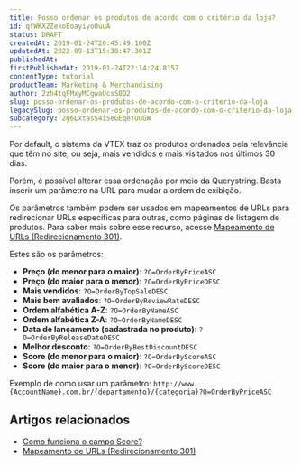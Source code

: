 ```yaml
---
title: Posso ordenar os produtos de acordo com o critério da loja?
id: qfWKX2ZekoEoayiyo0uuA
status: DRAFT
createdAt: 2019-01-24T20:45:49.100Z
updatedAt: 2022-09-13T15:38:47.301Z
publishedAt: 
firstPublishedAt: 2019-01-24T22:14:24.815Z
contentType: tutorial
productTeam: Marketing & Merchandising
author: 2zh4tqFMxyMCgwaUcsS0O2
slug: posso-ordenar-os-produtos-de-acordo-com-o-criterio-da-loja
legacySlug: posso-ordenar-os-produtos-de-acordo-com-o-criterio-da-loja
subcategory: 2g6LxtasS4iSeGEqeYUuGW
---
```


Por default, o sistema da VTEX traz os produtos ordenados pela relevância que têm no site, ou seja, mais vendidos e mais visitados nos últimos 30 dias.

Porém, é possível alterar essa ordenação por meio da Querystring. Basta inserir um parâmetro na URL para mudar a ordem de exibição.

Os parâmetros também podem ser usados em mapeamentos de URLs para redirecionar URLs específicas para outras, como páginas de listagem de produtos. Para saber mais sobre esse recurso, acesse [Mapeamento de URLs (Redirecionamento 301)](https://help.vtex.com/pt/tutorial/mapeamento-de-urls-redirecionamento-301--frequentlyAskedQuestions_623).

Estes são os parâmetros:

- __Preço (do menor para o maior)__: `?O=OrderByPriceASC`
- __Preço (do maior para o menor)__: `?O=OrderByPriceDESC`
- __Mais vendidos__: `?O=OrderByTopSaleDESC`
- __Mais bem avaliados__: `?O=OrderByReviewRateDESC`
- __Ordem alfabética A-Z__: `?O=OrderByNameASC`
- __Ordem alfabética Z-A__: `?O=OrderByNameDESC`
- __Data de lançamento (cadastrada no produto)__: `?O=OrderByReleaseDateDESC`
- __Melhor desconto__: `?O=OrderByBestDiscountDESC`
- __Score (do menor para o maior)__: `?O=OrderByScoreASC`
- __Score (do maior para o menor)__: `?O=OrderByScoreDESC`

Exemplo de como usar um parâmetro: `http://www.{AccountName}.com.br/{departamento}/{categoria}?O=OrderByPriceASC`

## Artigos relacionados
- [Como funciona o campo Score?](https://help.vtex.com/pt/tutorial/como-funciona-o-campo-score--1BUZC0mBYEEIUgeQYAKcae?&utm_source=autocomplete)
- [Mapeamento de URLs (Redirecionamento 301)](https://help.vtex.com/pt/tutorial/mapeamento-de-urls-redirecionamento-301--frequentlyAskedQuestions_623)
